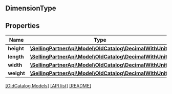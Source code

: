 ## DimensionType

## Properties

Name | Type | Description | Notes
------------ | ------------- | ------------- | -------------
**height** | [**\SellingPartnerApi\Model\OldCatalog\DecimalWithUnits**](DecimalWithUnits.md) |  | [optional]
**length** | [**\SellingPartnerApi\Model\OldCatalog\DecimalWithUnits**](DecimalWithUnits.md) |  | [optional]
**width** | [**\SellingPartnerApi\Model\OldCatalog\DecimalWithUnits**](DecimalWithUnits.md) |  | [optional]
**weight** | [**\SellingPartnerApi\Model\OldCatalog\DecimalWithUnits**](DecimalWithUnits.md) |  | [optional]

[[OldCatalog Models]](../) [[API list]](../../Api) [[README]](../../../README.md)

